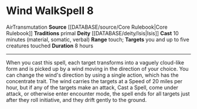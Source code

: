 ﻿---
component:
- Material
- Somatic
- Verbal
deity:
- '[[DATABASE/deity/Isis|Isis]]'
duration: 8 hours
element: Air
heighten_level: '8'
id: '376'
level: '8'
name: Wind Walk
range: touch
rarity: Common
school: Transmutation
source: '[[DATABASE/source/Core Rulebook|Core Rulebook]]'
target: you and up to five creatures touched
tradition:
- Primal
trait:
- '[[DATABASE/trait/Air|Air]]'
- '[[DATABASE/trait/Transmutation|Transmutation]]'
type: Spell

---
# Wind Walk<span class="item-type">Spell 8</span>

<span class="item-trait">Air</span><span class="item-trait">Transmutation</span>
**Source** [[DATABASE/source/Core Rulebook|Core Rulebook]] 
**Traditions** primal
**Deity** [[DATABASE/deity/Isis|Isis]]
**Cast** 10 minutes (material, somatic, verbal)
**Range** touch; **Targets** you and up to five creatures touched
**Duration** 8 hours

---
When you cast this spell, each target transforms into a vaguely cloud-like form and is picked up by a wind moving in the direction of your choice. You can change the wind's direction by using a single action, which has the concentrate trait. The wind carries the targets at a Speed of 20 miles per hour, but if any of the targets make an attack, Cast a Spell, come under attack, or otherwise enter encounter mode, the spell ends for all targets just after they roll initiative, and they drift gently to the ground.